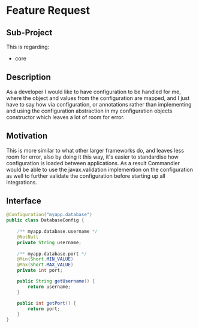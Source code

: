 # Feature Request
<!--
  This is for requesting new features, or improvements/additions
  to existing features.

  This is pre-filled with example values, feel free to
  remove them before populating the template.
  
  If you feel a heading is irrelevent, just remove it.
-->

## Sub-Project
<!-- 
  Can you specify which sub-project(s) this is relevant to? If you aren't sure,
  or this is a proposal for a new sub-project, you can delete this.
-->
This is regarding:
* core

## Description
<!-- 
  Explain what this is about, try to use full sentences, and make your point clear.
-->
As a developer I would like to have configuration to be handled for me, where the object
and values from the configuration are mapped, and I just have to say how via
configuration, or annotations rather than implementing and using the configuration
abstraction in my configuration objects constructor which leaves a lot of room for error.

## Motivation
<!--
  Why is this a feature that should be implemented in Commandler
  rather than in your own project using it?
  What makes this fundamental, or reusable, or of demand to 
  other developers?
-->
This is more similar to what other larger frameworks do, and leaves less room for
error, also by doing it this way, it's easier to standardise how configuration is loaded
between applications. As a result Commandler would be able to use the javax.validation
implemention on the configuration as well to further validate the configuration
before starting up all integrations.

## Interface
<!--
  In some cases you may wish to propose an interface or method names
  to help describe how you'd want to use this, or for others to discuss
  and improve ahead of time before final implementation.
-->
```java
@Configuration("myapp.database")
public class DatabaseConfig {
    
    /** myapp.database.username */
    @NotNull
    private String username;
    
    /** myapp.database.port */
    @Min(Short.MIN_VALUE)
    @Max(Short.MAX_VALUE)
    private int port;   

    public String getUsername() {
        return username;
    }  

    public int getPort() {
        return port;
    }
}
```
